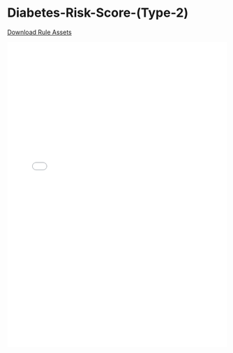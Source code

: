 # Diabetes-Risk-Score-(Type-2)

[Download Rule Assets
](https://minhaskamal.github.io/DownGit/#/home?url=https://github.com/corticon/templates/blob/main//form-templates/Diabetes-Risk-Score-(Type-2)/Rule%20Assets.zip)

<iframe width="100%" height="700" src="//jsfiddle.net/salmelinovitz/5r60fxn9/14/embedded/result/" allowfullscreen="allowfullscreen" allowpaymentrequest frameborder="0"></iframe>
